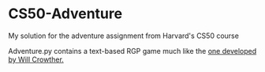 # CS50-Adventure
My solution for the adventure assignment from Harvard's CS50 course

Adventure.py contains a text-based RGP game much like the [one developed by Will Crowther.](https://en.wikipedia.org/wiki/Colossal_Cave_Adventure)
